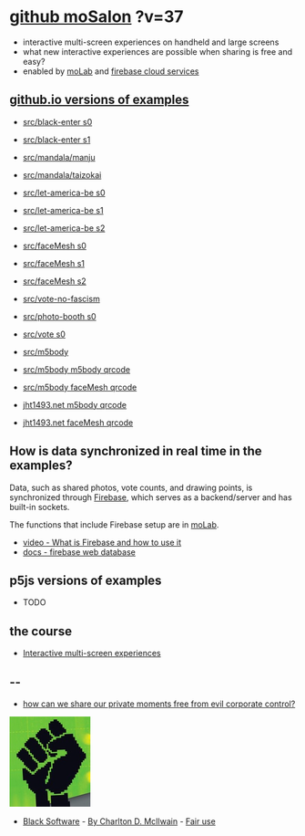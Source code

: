 # [github moSalon](https://github.com/molab-itp/moSalon) ?v=37

- interactive multi-screen experiences on handheld and large screens
- what new interactive experiences are possible when sharing is free and easy?
- enabled by [moLab](https://github.com/molab-itp/moLib) and [firebase cloud services](https://firebase.google.com)

## [github.io versions of examples](https://molab-itp.github.io/moSalon?v=37)

- [src/black-enter s0](src/black-enter/?v=37&group=s0)
- [src/black-enter s1](src/black-enter/?v=37&group=s1)

- [src/mandala/manju](src/mandala/manju?v=37)
- [src/mandala/taizokai](src/mandala/taizokai?v=37)

- [src/let-america-be s0](src/let-america-be/qrcode?v=37&group=s0)
- [src/let-america-be s1](src/let-america-be/qrcode?v=37&group=s1)
- [src/let-america-be s2](src/let-america-be/qrcode?v=37&group=s2)

- [src/faceMesh s0](src/faceMesh/qrcode?v=37)
- [src/faceMesh s1](src/faceMesh/qrcode?v=37&group=s1)
- [src/faceMesh s2](src/faceMesh/qrcode?v=37&group=s2)

- [src/vote-no-fascism](src/vote-no-fascism/?v=37)

- [src/photo-booth s0](src/photo-booth/?v=37)
- [src/vote s0](src/vote/?v=37)

- [src/m5body](src/m5body/?v=37)
- [src/m5body m5body qrcode](src/m5body/qrcode-m5body/?v=37&app=mo-m5body&group=m5body)
- [src/m5body faceMesh qrcode](src/m5body/qrcode-facemesh/?v=37&app=mo-m5body&group=m5body)
- [jht1493.net m5body qrcode](https://jht1493.net/moSalon/demo/m5body/qrcode-m5body/?v=37&app=mo-m5body&group=m5body)
- [jht1493.net faceMesh qrcode](https://jht1493.net/moSalon/demo/m5body/qrcode-facemesh/?v=37&app=mo-m5body&group=m5body)

## How is data synchronized in real time in the examples?

Data, such as shared photos, vote counts, and drawing points, is synchronized through [Firebase](https://firebase.google.com), which serves as a backend/server and has built-in sockets.

The functions that include Firebase setup are in [moLab](https://github.com/molab-itp/moLib).

- [video - What is Firebase and how to use it](https://www.youtube.com/watch?v=p9pgI3Mg-So&list=PLl-K7zZEsYLnfwBe4WgEw9ao0J0N1LYDR&index=8)
- [docs - firebase web database](https://firebase.google.com/docs/database/web/start?hl=en&authuser=0)

## p5js versions of examples

- TODO

## the course

- [Interactive multi-screen experiences](https://github.com/p5videoKit/IM-Screens-2024-03-ima)

## --

- [how can we share our private moments free from evil corporate control?](https://github.com/jht1493/jht-site?tab=readme-ov-file#why)

[![Black_Software](png/power-fist-142x158.png)](https://en.wikipedia.org/wiki/Black_Software)

- [Black Software](https://en.wikipedia.org/wiki/Black_Software) - [By Charlton D. McIlwain](https://global.oup.com/academic/product/black-software-9780190863845) - [Fair use](https://en.wikipedia.org/w/index.php?curid=67093597)
